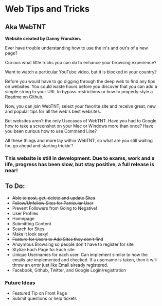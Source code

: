 # Web Tips and Tricks
## Aka WebTNT

**Website created by Danny Francken.**

Ever have trouble understanding how to use the in's and out's of a new page?

Curious what little tricks you can do to enhance your browsing experience?

Want to watch a particular YouTube video, but it is blocked in your country?


Before you would have to go digging through the deep web to find any tips on websites. You could waste hours before you discover that you can add a simple string to your URL to bypass restrictions or how to properly style a Readme on Github.

Now, you can join WebTNT, select your favorite site and receive great, new and popular tips for all the web's best websites.


But websites aren't the only Usecases of WebTNT. Have you had to Google how to take a screenshot on your Mac or Windows more than once? Have you been curious how to use Command Line?

All these things and more lay within WebTNT, so what are you still waiting for, go ahead and starting trickin'!


### This website is still in development. Due to exams, work and a life, progress has been slow, but stay positive, a full release is near!


## To Do:

* ~~Able to post, get, delete and update Sites~~
* ~~Follow/Unfollow Sites for Particular User~~
* Prevent Followers from Going to Negative!
* User Profiles
* Homepage
* Submitting Content
* Search for Sites
* Make it look sexy!
* ~~Feature for Users to Add Sites they don't find~~
* Anoymous Browsing so people don't have to register for site
* Stylize Each Page for Each site
* Unique Usernames for each user. Can implement similar to how the emails are implemented and checked. If a username is taken, then it will throw an error just like Email already registered.
* Facebook, Github, Twitter, and Google Login/registration


### Future Ideas

* Featured Tip on Front Page
* Submit questions or help tickets